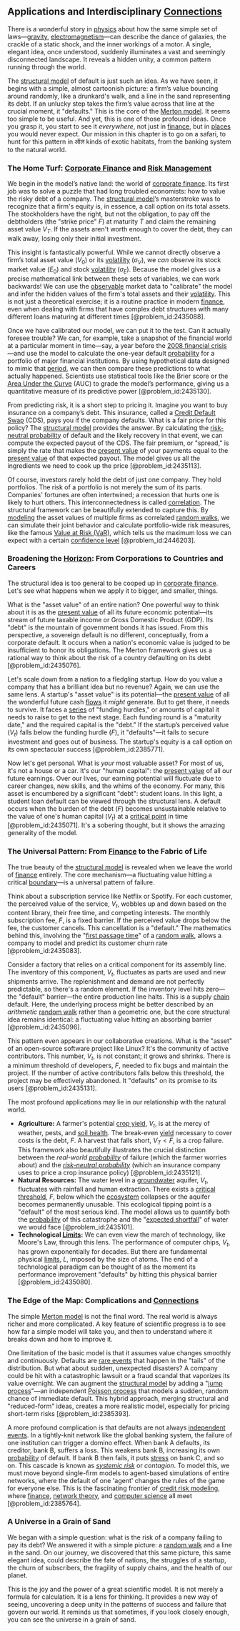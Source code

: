 ## Applications and Interdisciplinary [Connections](@article_id:193345)

There is a wonderful story in [physics](@article_id:144980) about how the same simple set of laws—[gravity](@article_id:262981), [electromagnetism](@article_id:150310)—can describe the dance of galaxies, the crackle of a static shock, and the inner workings of a motor. A single, elegant idea, once understood, suddenly illuminates a vast and seemingly disconnected landscape. It reveals a hidden unity, a common pattern running through the world.

The [structural model](@article_id:144925) of default is just such an idea. As we have seen, it begins with a simple, almost cartoonish picture: a firm’s value bouncing around randomly, like a drunkard's walk, and a line in the sand representing its debt. If an unlucky step takes the firm’s value across that line at the crucial moment, it "defaults." This is the core of the [Merton model](@article_id:142755). It seems too simple to be useful. And yet, this is one of those profound ideas. Once you grasp it, you start to see it *everywhere*, not just in [finance](@article_id:144433), but in [places](@article_id:187379) you would never expect. Our mission in this chapter is to go on a safari, to hunt for this pattern in ऑल kinds of exotic habitats, from the banking system to the natural world.

### The Home Turf: [Corporate Finance](@article_id:147202) and [Risk Management](@article_id:140788)

We begin in the model’s native land: the world of [corporate finance](@article_id:147202). Its first job was to solve a puzzle that had long troubled economists: how to value the risky debt of a company. The [structural model](@article_id:144925)’s masterstroke was to recognize that a firm's equity is, in essence, a call option on its total assets. The stockholders have the right, but not the obligation, to pay off the debtholders (the "strike price" $F$) at maturity $T$ and claim the remaining asset value $V_T$. If the assets aren't worth enough to cover the debt, they can walk away, losing only their initial investment.

This insight is fantastically powerful. While we cannot directly observe a firm’s total asset value ($V_0$) or its [volatility](@article_id:266358) ($\sigma_V$), we *can* observe its stock market value ($E_0$) and stock [volatility](@article_id:266358) ($\sigma_E$). Because the model gives us a precise mathematical link between these sets of variables, we can work backwards! We can use the [observable](@article_id:198505) market data to "calibrate" the model and infer the hidden values of the firm's total assets and their [volatility](@article_id:266358). This is not just a theoretical exercise; it is a routine practice in modern [finance](@article_id:144433), even when dealing with firms that have complex debt structures with many different loans maturing at different times [@problem_id:2435088].

Once we have calibrated our model, we can put it to the test. Can it actually foresee trouble? We can, for example, take a snapshot of the financial world at a particular moment in time—say, a year before the [2008 financial crisis](@article_id:142694)—and use the model to calculate the one-year default [probability](@article_id:263106) for a portfolio of major financial institutions. By using hypothetical data designed to mimic that [period](@article_id:169165), we can then compare these predictions to what actually happened. Scientists use statistical tools like the Brier score or the [Area Under the Curve](@article_id:168680) (AUC) to grade the model’s performance, giving us a quantitative measure of its predictive power [@problem_id:2435130].

From predicting risk, it is a short step to pricing it. Imagine you want to buy insurance on a company’s debt. This insurance, called a [Credit Default Swap](@article_id:136613) (CDS), pays you if the company defaults. What is a fair price for this policy? The [structural model](@article_id:144925) provides the answer. By calculating the [risk-neutral probability](@article_id:146125) of default and the likely recovery in that event, we can compute the expected payout of the CDS. The fair premium, or "spread," is simply the rate that makes the [present value](@article_id:140669) of your payments equal to the [present value](@article_id:140669) of that expected payout. The model gives us all the ingredients we need to cook up the price [@problem_id:2435113].

Of course, investors rarely hold the debt of just one company. They hold portfolios. The risk of a portfolio is not merely the sum of its parts. Companies' fortunes are often intertwined; a recession that hurts one is likely to hurt others. This interconnectedness is called [correlation](@article_id:265479). The structural framework can be beautifully extended to capture this. By [modeling](@article_id:268079) the asset values of multiple firms as correlated [random walks](@article_id:159141), we can simulate their joint behavior and calculate portfolio-wide risk measures, like the famous [Value at Risk (VaR)](@article_id:139358), which tells us the maximum loss we can expect with a certain [confidence level](@article_id:167507) [@problem_id:2446203].

### Broadening the [Horizon](@article_id:192169): From Corporations to Countries and Careers

The structural idea is too general to be cooped up in [corporate finance](@article_id:147202). Let's see what happens when we apply it to bigger, and smaller, things.

What is the "asset value" of an entire nation? One powerful way to think about it is as the [present value](@article_id:140669) of all its future economic potential—its stream of future taxable income or Gross Domestic Product (GDP). Its "debt" is the mountain of government bonds it has issued. From this perspective, a sovereign default is no different, conceptually, from a corporate default. It occurs when a nation's economic value is judged to be insufficient to honor its obligations. The Merton framework gives us a rational way to think about the risk of a country defaulting on its debt [@problem_id:2435076].

Let's scale down from a nation to a fledgling startup. How do you value a company that has a brilliant idea but no revenue? Again, we can use the same lens. A startup's "asset value" is its potential—the [present value](@article_id:140669) of all the wonderful future cash [flows](@article_id:161297) it *might* generate. But to get there, it needs to survive. It faces a [series](@article_id:260342) of "funding hurdles," or amounts of capital it needs to raise to get to the next stage. Each funding round is a "maturity date," and the required capital is the "debt." If the startup’s perceived value ($V_t$) falls below the funding hurdle ($F$), it "defaults"—it fails to secure investment and goes out of business. The startup's equity is a call option on its own spectacular success [@problem_id:2385771].

Now let's get personal. What is *your* most valuable asset? For most of us, it's not a house or a car. It's our "human capital": the [present value](@article_id:140669) of all our future earnings. Over our lives, our earning potential will fluctuate due to career changes, new skills, and the whims of the economy. For many, this asset is encumbered by a significant "debt": student loans. In this light, a student loan default can be viewed through the structural lens. A default occurs when the burden of the debt ($F$) becomes unsustainable relative to the value of one's human capital ($V_t$) at a [critical point](@article_id:141903) in time [@problem_id:2435071]. It's a sobering thought, but it shows the amazing generality of the model.

### The Universal Pattern: From [Finance](@article_id:144433) to the Fabric of Life

The true beauty of the [structural model](@article_id:144925) is revealed when we leave the world of [finance](@article_id:144433) entirely. The core mechanism—a fluctuating value hitting a critical [boundary](@article_id:158527)—is a universal pattern of failure.

Think about a subscription service like Netflix or Spotify. For each customer, the perceived value of the service, $V_t$, wobbles up and down based on the content library, their free time, and competing interests. The monthly subscription fee, $F$, is a fixed barrier. If the perceived value drops below the fee, the customer cancels. This cancellation is a "default." The mathematics behind this, involving the "[first passage time](@article_id:271450)" of a [random walk](@article_id:142126), allows a company to model and predict its customer churn rate [@problem_id:2435083].

Consider a factory that relies on a critical component for its assembly line. The inventory of this component, $V_t$, fluctuates as parts are used and new shipments arrive. The replenishment and demand are not perfectly predictable, so there's a random element. If the inventory level hits zero—the "default" barrier—the entire production line halts. This is a supply [chain](@article_id:267135) default. Here, the underlying process might be better described by an *arithmetic* [random walk](@article_id:142126) rather than a geometric one, but the core structural idea remains identical: a fluctuating value hitting an absorbing barrier [@problem_id:2435096].

This pattern even appears in our collaborative creations. What is the "asset" of an open-source software project like Linux? It's the community of active contributors. This number, $V_t$, is not constant; it grows and shrinks. There is a minimum threshold of developers, $F$, needed to fix bugs and maintain the project. If the number of active contributors falls below this threshold, the project may be effectively abandoned. It "defaults" on its promise to its users [@problem_id:2435131].

The most profound applications may lie in our relationship with the natural world.
-   **Agriculture:** A farmer's potential [crop yield](@article_id:166193), $V_t$, is at the mercy of weather, pests, and [soil health](@article_id:200887). The break-even [yield](@article_id:197199) necessary to cover costs is the debt, $F$. A harvest that falls short, $V_T \lt F$, is a crop failure. This framework also beautifully illustrates the crucial distinction between the *real-world [probability](@article_id:263106)* of failure (which the farmer worries about) and the *[risk-neutral probability](@article_id:146125)* (which an insurance company uses to price a crop insurance policy) [@problem_id:2435121].
-   **Natural Resources:** The water level in a [groundwater](@article_id:200986) aquifer, $V_t$, fluctuates with rainfall and human extraction. There exists a [critical threshold](@article_id:190848), $F$, below which the [ecosystem](@article_id:135973) collapses or the aquifer becomes permanently unusable. This ecological tipping point is a "default" of the most serious kind. The model allows us to quantify both the [probability](@article_id:263106) of this catastrophe and the "[expected shortfall](@article_id:136027)" of water we would face [@problem_id:2435101].
-   **Technological [Limits](@article_id:140450):** We can even view the march of technology, like Moore's Law, through this lens. The performance of computer chips, $V_t$, has grown exponentially for decades. But there are fundamental physical [limits](@article_id:140450), $L$, imposed by the size of atoms. The end of a technological paradigm can be thought of as the moment its performance improvement "defaults" by hitting this physical barrier [@problem_id:2435080].

### The Edge of the Map: Complications and [Connections](@article_id:193345)

The simple [Merton model](@article_id:142755) is not the final word. The real world is always richer and more complicated. A key feature of scientific progress is to see how far a simple model will take you, and then to understand where it breaks down and how to improve it.

One limitation of the basic model is that it assumes value changes smoothly and continuously. Defaults are [rare events](@article_id:270619) that happen in the "tails" of the distribution. But what about sudden, unexpected disasters? A company could be hit with a catastrophic lawsuit or a fraud scandal that vaporizes its value overnight. We can augment the [structural model](@article_id:144925) by adding a "[jump process](@article_id:200979)"—an independent [Poisson process](@article_id:142505) that models a sudden, random chance of immediate default. This hybrid approach, merging structural and "reduced-form" ideas, creates a more realistic model, especially for pricing short-term risks [@problem_id:2385393].

A more profound complication is that defaults are not always [independent events](@article_id:275328). In a tightly-knit network like the global banking system, the failure of one institution can trigger a domino effect. When bank A defaults, its creditor, bank B, suffers a loss. This weakens bank B, increasing its own [probability](@article_id:263106) of default. If bank B then fails, it puts [stress](@article_id:161554) on bank C, and so on. This cascade is known as *[systemic risk](@article_id:136203)* or *contagion*. To model this, we must move beyond single-firm models to agent-based simulations of entire networks, where the default of one 'agent' changes the rules of the game for everyone else. This is the fascinating frontier of [credit risk modeling](@article_id:143673), where [finance](@article_id:144433), [network theory](@article_id:149534), and [computer science](@article_id:150299) all meet [@problem_id:2385764].

### A Universe in a Grain of Sand

We began with a simple question: what is the risk of a company failing to pay its debt? We answered it with a simple picture: a [random walk](@article_id:142126) and a line in the sand. On our journey, we discovered that this same picture, this same elegant idea, could describe the fate of nations, the struggles of a startup, the churn of subscribers, the fragility of supply chains, and the health of our planet.

This is the joy and the power of a great scientific model. It is not merely a formula for calculation. It is a lens for thinking. It provides a new way of seeing, uncovering a deep unity in the patterns of success and failure that govern our world. It reminds us that sometimes, if you look closely enough, you can see the universe in a grain of sand.